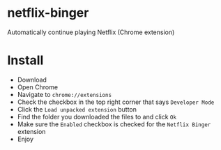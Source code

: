 # netflix-binger
Automatically continue playing Netflix (Chrome extension)

# Install
  - Download
  - Open Chrome
  - Navigate to `chrome://extensions`
  - Check the checkbox in the top right corner that says `Developer Mode`
  - Click the `Load unpacked extension` button
  - Find the folder you downloaded the files to and click `Ok`
  - Make sure the `Enabled` checkbox is checked for the `Netflix Binger` extension
  - Enjoy
